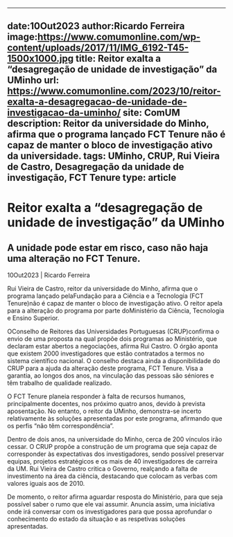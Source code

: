 
---
date:10Out2023
author:Ricardo Ferreira
image:https://www.comumonline.com/wp-content/uploads/2017/11/IMG_6192-T45-1500x1000.jpg
title: Reitor exalta a “desagregação de unidade de investigação” da UMinho
url: https://www.comumonline.com/2023/10/reitor-exalta-a-desagregacao-de-unidade-de-investigacao-da-uminho/
site: ComUM
description: Reitor da universidade do Minho, afirma que o programa lançado FCT Tenure não é capaz de manter o bloco de investigação ativo da universidade.
tags: UMinho, CRUP, Rui Vieira de Castro, Desagregação da unidade de investigação, FCT Tenure
type: article
---


# Reitor exalta a “desagregação de unidade de investigação” da UMinho

## A unidade pode estar em risco, caso não haja uma alteração no FCT Tenure.

10Out2023 | Ricardo Ferreira

Rui Vieira de Castro, reitor da universidade do Minho, afirma que o programa lançado pelaFundação para a Ciência e a Tecnologia (FCT Tenure)não é capaz de manter o bloco de investigação ativo. O reitor apela para a alteração do programa por parte doMinistério da Ciência, Tecnologia e Ensino Superior.

OConselho de Reitores das Universidades Portuguesas (CRUP)confirma o envio de uma proposta na qual propõe dois programas ao Ministério, que declaram estar abertos a negociações, afirma Rui Castro. O órgão aponta que existem 2000 investigadores que estão contratados a termos no sistema científico nacional. O conselho destaca ainda a disponibilidade do CRUP para a ajuda da alteração deste programa, FCT Tenure. Visa a garantia, ao longos dos anos, na vinculação das pessoas são séniores e têm trabalho de qualidade realizado.

O FCT Tenure planeia responder à falta de recursos humanos, principalmente docentes, nos próximo quatro anos, devido à prevista aposentação. No entanto, o reitor da UMinho, demonstra-se incerto relativamente às soluções apresentadas por este programa, afirmando que os perfis “não têm correspondência”.

Dentro de dois anos, na universidade do Minho, cerca de 200 vínculos irão cessar. O CRUP propõe a construção de um programa que seja capaz de corresponder às expectativas dos investigadores, sendo possível preservar equipas, projetos estratégicos e os mais de 40 investigadores de carreira da UM. Rui Vieira de Castro critica o Governo, realçando a falta de investimento na área da ciência, destacando que colocam as verbas com valores iguais aos de 2010.

De momento, o reitor afirma aguardar resposta do Ministério, para que seja possível saber o rumo que ele vai assumir. Anuncia assim, uma iniciativa onde irá conversar com os investigadores para que possa aprofundar o conhecimento do estado da situação e as respetivas soluções apresentadas.









